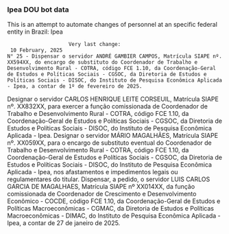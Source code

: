  ### Ipea DOU bot data
 This is an attempt to automate changes of personnel at an specific federal entity in Brazil: Ipea
 
                        Very last change: 
 	 10 February, 2025
	N° 25 - Dispensar o servidor ANDRÉ GAMBIER CAMPOS, Matrícula SIAPE nº. XX594XX, do encargo de substituto do Coordenador de Trabalho e Desenvolvimento Rural - COTRA, código FCE 1.10, da Coordenação-Geral de Estudos e Políticas Sociais - CGSOC, da Diretoria de Estudos e Políticas Sociais - DISOC, do Instituto de Pesquisa Econômica Aplicada - Ipea, a contar de 1º de fevereiro de 2025.
Designar o servidor CARLOS HENRIQUE LEITE CORSEUIL, Matrícula SIAPE nº. XX832XX, para exercer a função comissionada de Coordenador de Trabalho e Desenvolvimento Rural - COTRA, código FCE 1.10, da Coordenação-Geral de Estudos e Políticas Sociais - CGSOC, da Diretoria de Estudos e Políticas Sociais - DISOC, do Instituto de Pesquisa Econômica Aplicada - Ipea.
Designar o servidor MÁRIO MAGALHÃES, Matrícula SIAPE nº. XX059XX, para o encargo de substituto eventual do Coordenador de Trabalho e Desenvolvimento Rural - COTRA, código FCE 1.10, da Coordenação-Geral de Estudos e Políticas Sociais - CGSOC, da Diretoria de Estudos e Políticas Sociais - DISOC, do Instituto de Pesquisa Econômica Aplicada - Ipea, nos afastamentos e impedimentos legais ou regulamentares do titular.
Dispensar, a pedido, o servidor LUIS CARLOS GARCIA DE MAGALHAES, Matrícula SIAPE nº XX014XX, da função comissionada de Coordenador de Crescimento e Desenvolvimento Econômico - COCDE, código FCE 1.10, da Coordenação-Geral de Estudos e Políticas Macroeconômicas - CGMAC, da Diretoria de Estudos e Políticas Macroeconômicas - DIMAC, do Instituto de Pesquisa Econômica Aplicada - Ipea, a contar de 27 de janeiro de 2025.
